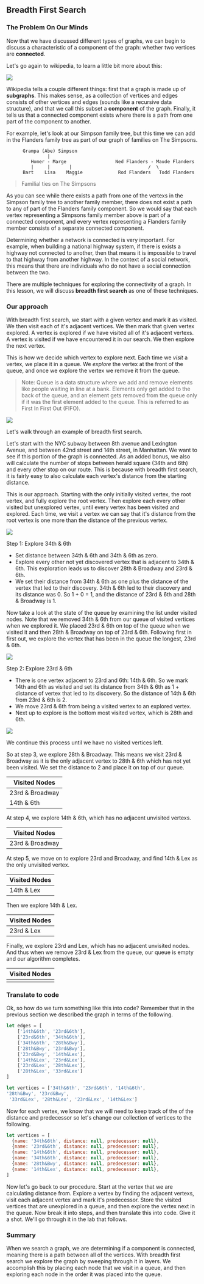 ## Breadth First Search

### The Problem On Our Minds

Now that we have discussed different types of graphs, we can begin to discuss a characteristic of a component of the graph: whether two vertices are **connected**.  

Let's go again to wikipedia, to learn a little bit more about this: 

![](https://s3-us-west-2.amazonaws.com/curriculum-content/algorithms/connecting-components.png)


Wikipedia tells a couple different things: first that a graph is made up of **subgraphs**.  This makes sense, as a collection of vertices and edges consists of other vertices and edges (sounds like a recursive data structure), and that we call this subset a **component** of the graph.  Finally, it tells us that a connected component exists where there is a path from one part of the component to another.  

For example, let's look at our Simpson family tree, but this time we can add in the Flanders family tree as part of our graph of families on The Simpsons.  

```text
      Grampa (Abe) Simpson                  
               |                                         
  		 Homer - Marge                  Ned Flanders - Maude Flanders
         |     |       |                            /  \
      Bart    Lisa    Maggie             Rod Flanders   Todd Flanders
```  
> Familial ties on The Simpsons

As you can see while there exists a path from one of the vertexs in the Simpson family tree to another family member, there does not exist a path to any of part of the Flanders family component.  So we would say that each vertex representing a Simpsons family member above is part of a connected component, and every vertex representing a Flanders family member consists of a separate connected component.

Determining whether a network is connected is very important.  For example, when building a national highway system, if there is exists a highway not connected to another, then that means it is impossible to travel to that highway from another highway.  In the context of a social network, this means that there are individuals who do not have a social connection between the two.   

There are multiple techniques for exploring the connectivity of a graph.  In this lesson, we will discuss **breadth first search** as one of these techniques. 

### Our approach

With breadth first search, we start with a given vertex and mark it as visited.  We then visit each of it's adjacent vertices.  We then mark that given vertex explored.  A vertex is explored if we have visited all of it's adjacent vertexs.  A vertex is visited if we have encountered it in our search.  We then explore the next vertex.

This is how we decide which vertex to explore next.  Each time we *visit* a vertex, we place it in a queue.  We *explore* the vertex at the front of the queue, and once we explore the vertex we remove it from the queue.

>Note: Queue is a data structure where we add and remove elements like people waiting in line at a bank.  Elements only get added to the back of the queue, and an element gets removed from the queue only if it was the first element added to the queue.  This is referred to as First In First Out (FIFO).

![](https://s3-us-west-2.amazonaws.com/curriculum-content/algorithms/bank-line.jpg)

Let's walk through an example of breadth first search.

Let's start with the NYC subway between 8th avenue and Lexington Avenue, and between 42nd street and 14th street, in Manhattan.  We want to see if this portion of the graph is connected.  As an added bonus, we also will calculate the number of stops between herald square (34th and 6th) and every other stop on our route.  This is because with breadth first search, it is fairly easy to also calculate each vertex's distance from the starting distance.   

This is our approach.  Starting with the only initially visited vertex, the root vertex, and fully explore the root vertex.  Then explore each every other visited but unexplored vertex, until every vertex has been visited and explored.  Each time, we visit a vertex we can say that it's distance from the root vertex is one more than the distance of the previous vertex.

![](https://s3-us-west-2.amazonaws.com/curriculum-content/algorithms/graphedstops.png)


Step 1: Explore 34th & 6th

* Set distance between 34th & 6th and 34th & 6th as zero. 
* Explore every other not yet discovered vertex that is adjacent to 34th & 6th.  This exploration leads us to discover 28th & Broadway and 23rd & 6th.  
* We set their distance from 34th & 6th as one plus the distance of the vertex that led to their discovery.  34th & 6th led to their discovery and its distance was 0.  So 1 + 0 = 1, and the distance of 23rd & 6th and 28th & Broadway is 1.

Now take a look at the state of the queue by examining the list under visited nodes.  Note that we removed 34th & 6th from our queue of visited vertices when we explored it.  We placed 23rd & 6th on top of the queue when we visited it and then 28th & Broadway on top of 23rd & 6th. Following first in first out, we explore the vertex that has been in the queue the longest, 23rd & 6th.  

![](https://s3-us-west-2.amazonaws.com/curriculum-content/algorithms/subwaydistance1.png)

Step 2: Explore 23rd & 6th

* There is one vertex adjacent to 23rd and 6th: 14th & 6th.  So we mark 14th and 6th as visited and set its distance from 34th & 6th as 1 + distance of vertex that led to its discovery.  So the distance of 14th & 6th from 23rd & 6th is 2.
* We move 23rd & 6th from being a visited vertex to an explored vertex.
* Next up to explore is the bottom most visited vertex, which is 28th and 6th.

![](https://s3-us-west-2.amazonaws.com/curriculum-content/algorithms/subwaydistance2.png)

We continue this process until we have no visited vertices left.

So at step 3, we explore 28th & Broadway.  This means we visit 23rd & Broadway as it is the only adjacent vertex to 28th & 6th which has not yet been visited.  We set the distance to 2 and place it on top of our queue.  

| Visited Nodes        
| ------------- 
| 23rd & Broadway | 
| 14th & 6th      | 

At step 4, we explore 14th & 6th, which has no adjacent unvisited vertexs.  

| Visited Nodes        
| ------------- 
| 23rd & Broadway | 

At step 5, we move on to explore 23rd and Broadway, and find 14th & Lex as the only unvisited vertex.

| Visited Nodes        
| ------------- 
| 14th & Lex | 

Then we explore 14th & Lex.

| Visited Nodes        
| ------------- 
| 23rd & Lex | 

Finally, we explore 23rd and Lex, which has no adjacent unvisited nodes.  And thus when we remove 23rd & Lex from the queue, our queue is empty and our algorithm completes. 

| Visited Nodes        
| ------------- 
|   | 

### Translate to code

Ok, so how do we turn something like this into code?  Remember that in the previous section we described the graph in terms of the following.

```javascript
let edges = [
	['14th&6th', '23rd&6th'],
	['23rd&6th', '34th&6th'],
	['34th&6th', '28th&Bwy'],
	['28th&Bwy', '23rd&Bwy'],
	['23rd&Bwy', '14th&Lex'],
	['14th&Lex', '23rd&Lex'],
	['23rd&Lex', '28th&Lex'],
	['28th&Lex', '33rd&Lex']
]

let vertices = ['34th&6th', '23rd&6th', '14th&6th',
'28th&Bwy', '23rd&Bwy',
 '33rd&Lex', '28th&Lex', '23rd&Lex', '14th&Lex']
```

Now for each vertex, we know that we will need to keep track of the of the distance and predecessor so let's change our collection of vertices to the following.  

```javascript
let vertices = [
  {name: '34th&6th', distance: null, predecessor: null},
  {name: '23rd&6th', distance: null, predecessor: null},
  {name: '14th&6th', distance: null, predecessor: null},
  {name: '34th&6th', distance: null, predecessor: null},
  {name: '28th&Bwy', distance: null, predecessor: null},
  {name: '14th&Lex', distance: null, predecessor: null},
]
```

Now let's go back to our procedure.  Start at the vertex that we are calculating distance from.  Explore a vertex by finding the adjacent vertexs, visit each adjacent vertex and mark it's predecessor.  Store the visited vertices that are unexplored in a queue, and then explore the vertex next in the queue.  Now break it into steps, and then translate this into code.  Give it a shot.  We'll go through it in the lab that follows.

### Summary

When we search a graph, we are determining if a component is connected, meaning there is a path between all of the vertices.  With breadth first search we explore the graph by sweeping through it in layers.  We accomplish this by placing each node that we visit in a queue, and then exploring each node in the order it was placed into the queue.  


